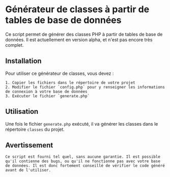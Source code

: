 # Générateur de classes à partir de tables de base de données

Ce script permet de générer des classes PHP à partir de tables de base de données.
Il est actuellement en version alpha, et n'est pas encore très complet.

## Installation
    
   Pour utiliser ce générateur de classes, vous devez :

    1. Copier les fichiers dans le répertoire de votre projet
    2. Modifier le fichier `config.php` pour y renseigner les informations de connexion à votre base de données
    3. Exécuter le fichier `generate.php`

## Utilisation

 Une fois le fichier `generate.php` exécuté, il va générer les classes dans le répertoire `classes` du projet.

 ## Avertissement

    Ce script est fourni tel quel, sans aucune garantie. Il est possible qu'il contienne des bugs, ou qu'il ne fonctionne pas avec votre base de données. Il est donc fortement conseillé de vérifier le code généré avant de l'utiliser.
